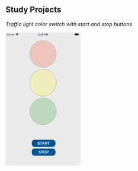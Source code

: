 ## Study Projects

*Traffic light color switch with start and stop buttons*

<img src="Traffic_Light/Assets.xcassets/trafficlightpng.imageset/trafficlightpng.png" width=40% height=40%>
